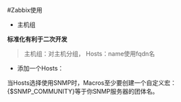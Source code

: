 #Zabbix使用

- 主机组

**标准化有利于二次开发**

> 主机组：对主机分组，
> Hosts：name使用fqdn名

- 添加一个Hosts：

当Hosts选择使用SNMP时，Macros至少要创建一个自定义宏： {$SNMP_COMMUNITY}等于你SNMP服务器的团体名。